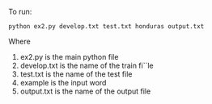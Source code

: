 To run:

``python ex2.py develop.txt test.txt honduras output.txt``

Where

1. ex2.py is the main python file
2. develop.txt is the name of the train fi``le
3. test.txt is the name of the test file
4. example is the input word
5. output.txt is the name of the output file